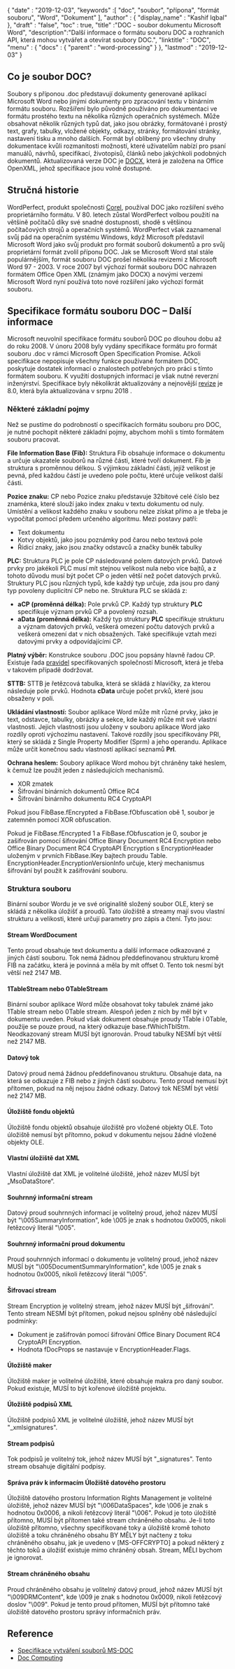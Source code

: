 {
  "date" : "2019-12-03",
  "keywords" :[ "doc", "soubor", "přípona", "formát souboru", "Word", "Dokument" ],
  "author" : {
    "display_name" : "Kashif Iqbal"
},
  "draft" : "false",
  "toc" : true,
  "title" :"DOC - soubor dokumentu Microsoft Word",
  "description":"Další informace o formátu souboru DOC a rozhraních API, která mohou vytvářet a otevírat soubory DOC.",
  "linktitle" : "DOC",
  "menu" : {
    "docs" : {
      "parent" : "word-processing"
}
},
  "lastmod" : "2019-12-03"
}

## Co je soubor DOC?

Soubory s příponou .doc představují dokumenty generované aplikací Microsoft Word nebo jinými dokumenty pro zpracování textu v binárním formátu souboru. Rozšíření bylo původně používáno pro dokumentaci ve formátu prostého textu na několika různých operačních systémech. Může obsahovat několik různých typů dat, jako jsou obrázky, formátované i prostý text, grafy, tabulky, vložené objekty, odkazy, stránky, formátování stránky, nastavení tisku a mnoho dalších. Formát byl oblíbený pro všechny druhy dokumentace kvůli rozmanitosti možností, které uživatelům nabízí pro psaní manuálů, návrhů, specifikací, životopisů, článků nebo jakýchkoli podobných dokumentů. Aktualizovaná verze DOC je [DOCX](/cs/word-processing/docx/), která je založena na Office OpenXML, jehož specifikace jsou volně dostupné.

## Stručná historie ##

WordPerfect, produkt společnosti [Corel](https://www.corel.com/en/), používal DOC jako rozšíření svého proprietárního formátu. V 80. letech zůstal WordPerfect volbou použití na většině počítačů díky své snadné dostupnosti, shodě s většinou počítačových strojů a operačních systémů. WordPerfect však zaznamenal svůj pád na operačním systému Windows, když Microsoft představil Microsoft Word jako svůj produkt pro formát souborů dokumentů a pro svůj proprietární formát zvolil příponu DOC. Jak se Microsoft Word stal stále populárnějším, formát souboru DOC prošel několika revizemi z Microsoft Word 97 - 2003. V roce 2007 byl výchozí formát souboru DOC nahrazen formátem Office Open XML (známým jako DOCX) a novými verzemi Microsoft Word nyní používá toto nové rozšíření jako výchozí formát souboru.

## Specifikace formátu souboru DOC – Další informace

Microsoft neuvolnil specifikace formátu souborů DOC po dlouhou dobu až do roku 2008. V únoru 2008 byly vydány specifikace formátu pro formát souboru .doc v rámci Microsoft Open Specification Promise. Ačkoli specifikace nepopisuje všechny funkce používané formátem DOC, poskytuje dostatek informací o znalostech potřebných pro práci s tímto formátem souboru. K využití dostupných informací je však nutné reverzní inženýrství. Specifikace byly několikrát aktualizovány a nejnovější [revize](https://msdn.microsoft.com/en-us/library/cc313153(v#office.12).aspx) je 8.0, která byla aktualizována v srpnu 2018 .

### Některé základní pojmy ###

Než se pustíme do podrobností o specifikacích formátu souboru pro DOC, je nutné pochopit některé základní pojmy, abychom mohli s tímto formátem souboru pracovat.

**File Information Base (Fib):** Struktura Fib obsahuje informace o dokumentu a určuje ukazatele souborů na různé části, které tvoří dokument.
Fib je struktura s proměnnou délkou. S výjimkou základní části, jejíž velikost je pevná, před každou částí je uvedeno pole počtu, které určuje velikost další části.

**Pozice znaku:** CP nebo Pozice znaku představuje 32bitové celé číslo bez znaménka, které slouží jako index znaku v textu dokumentu od nuly. Umístění a velikost každého znaku v souboru nelze získat přímo a je třeba je vypočítat pomocí předem určeného algoritmu. Mezi postavy patří:

* Text dokumentu
* Kotvy objektů, jako jsou poznámky pod čarou nebo textová pole
* Řídicí znaky, jako jsou značky odstavců a značky buněk tabulky

**PLC:** Struktura PLC je pole CP následované polem datových prvků. Datové prvky pro jakékoli PLC musí mít stejnou velikost nula nebo více bajtů, a z tohoto důvodu musí být počet CP o jeden větší než počet datových prvků. Struktury PLC jsou různých typů, kde každý typ určuje, zda jsou pro daný typ povoleny duplicitní CP nebo ne. Struktura PLC se skládá z:

* **aCP (proměnná délka):** Pole prvků CP. Každý typ struktury **PLC** specifikuje význam prvků CP a povolený rozsah.
* **aData (proměnná délka):** Každý typ struktury **PLC** specifikuje strukturu a význam datových prvků, veškerá omezení počtu datových prvků a veškerá omezení dat v nich obsažených. Také specifikuje vztah mezi datovými prvky a odpovídajícími CP.

**Platný výběr:** Konstrukce souboru .DOC jsou popsány hlavně řadou CP. Existuje řada [pravidel](https://msdn.microsoft.com/en-us/library/dd908861(v#office.12).aspx) specifikovaných společností Microsoft, která je třeba v takovém případě dodržovat.

**STTB:** STTB je řetězcová tabulka, která se skládá z hlavičky, za kterou následuje pole prvků. Hodnota **cData** určuje počet prvků, které jsou obsaženy v poli.

**Ukládání vlastností:** Soubor aplikace Word může mít různé prvky, jako je text, odstavce, tabulky, obrázky a sekce, kde každý může mít své vlastní vlastnosti. Jejich vlastnosti jsou uloženy v souboru aplikace Word jako rozdíly oproti výchozímu nastavení. Takové rozdíly jsou specifikovány PRl, který se skládá z Single Property Modifier (Sprm) a jeho operandu. Aplikace může určit konečnou sadu vlastností aplikací seznamů **Prl**.

**Ochrana heslem:** Soubory aplikace Word mohou být chráněny také heslem, k čemuž lze použít jeden z následujících mechanismů.

* XOR zmatek
* Šifrování binárních dokumentů Office RC4
* Šifrování binárního dokumentu RC4 CryptoAPI

Pokud jsou FibBase.fEncrypted a FibBase.fObfuscation obě 1, soubor je zatemněn pomocí XOR obfuscation.

Pokud je FibBase.fEncrypted 1 a FibBase.fObfuscation je 0, soubor je zašifrován pomocí šifrování Office Binary Document RC4 Encryption nebo Office Binary Document RC4 CryptoAPI Encryption s EncryptionHeader uloženým v prvních FibBase.lKey bajtech proudu Table. EncryptionHeader.EncryptionVersionInfo určuje, který mechanismus šifrování byl použit k zašifrování souboru.

### Struktura souboru ###

Binární soubor Wordu je ve své originalitě složený soubor OLE, který se skládá z několika úložišť a proudů. Tato úložiště a streamy mají svou vlastní strukturu a velikosti, které určují parametry pro zápis a čtení. Tyto jsou:

#### Stream WordDocument ####

Tento proud obsahuje text dokumentu a další informace odkazované z jiných částí souboru. Tok nemá žádnou předdefinovanou strukturu kromě FIB na začátku, která je povinná a měla by mít offset 0. Tento tok nesmí být větší než 2147 MB.

#### 1TableStream nebo 0TableStream ####

Binární soubor aplikace Word může obsahovat toky tabulek známé jako 1Table stream nebo 0Table stream. Alespoň jeden z nich by měl být v dokumentu uveden. Pokud však dokument obsahuje proudy 1Table i 0Table, použije se pouze proud, na který odkazuje base.fWhichTblStm. Neodkazovaný stream MUSÍ být ignorován.
Proud tabulky NESMÍ být větší než 2147 MB.

#### Datový tok ####

Datový proud nemá žádnou předdefinovanou strukturu. Obsahuje data, na která se odkazuje z FIB nebo z jiných částí souboru. Tento proud nemusí být přítomen, pokud na něj nejsou žádné odkazy. Datový tok NESMÍ být větší než 2147 MB.

#### Úložiště fondu objektů ####

Úložiště fondu objektů obsahuje úložiště pro vložené objekty OLE. Toto úložiště nemusí být přítomno, pokud v dokumentu nejsou žádné vložené objekty OLE.

#### Vlastní úložiště dat XML ####

Vlastní úložiště dat XML je volitelné úložiště, jehož název MUSÍ být „MsoDataStore“.

#### Souhrnný informační stream ####

Datový proud souhrnných informací je volitelný proud, jehož název MUSÍ být "\005SummaryInformation", kde \005 je znak s hodnotou 0x0005, nikoli řetězcový literál "\005".

#### Souhrnný informační proud dokumentu ####

Proud souhrnných informací o dokumentu je volitelný proud, jehož název MUSÍ být "\005DocumentSummaryInformation", kde \005 je znak s hodnotou 0x0005, nikoli řetězcový literál "\005".

#### Šifrovací stream ####

Stream Encryption je volitelný stream, jehož název MUSÍ být „šifrování“. Tento stream NESMÍ být přítomen, pokud nejsou splněny obě následující podmínky:

* Dokument je zašifrován pomocí šifrování Office Binary Document RC4 CryptoAPI Encryption.
* Hodnota fDocProps se nastavuje v EncryptionHeader.Flags.

#### Úložiště maker ####

Úložiště maker je volitelné úložiště, které obsahuje makra pro daný soubor. Pokud existuje, MUSÍ to být kořenové úložiště projektu.

#### Úložiště podpisů XML ####

Úložiště podpisů XML je volitelné úložiště, jehož název MUSÍ být "_xmlsignatures".

#### Stream podpisů ####

Tok podpisů je volitelný tok, jehož název MUSÍ být "_signatures". Tento stream obsahuje digitální podpisy.

#### Správa práv k informacím Úložiště datového prostoru ####

Úložiště datového prostoru Information Rights Management je volitelné úložiště, jehož název MUSÍ být "\006DataSpaces", kde \006 je znak s hodnotou 0x0006, a nikoli řetězcový literál "\006". Pokud je toto úložiště přítomno, MUSÍ být přítomen také stream chráněného obsahu.
Je-li toto úložiště přítomno, všechny specifikované toky a úložiště kromě tohoto úložiště a toku chráněného obsahu BY MĚLY být načteny z toku chráněného obsahu, jak je uvedeno v [MS-OFFCRYPTO] a pokud některý z těchto toků a úložišť existuje mimo chráněný obsah. Stream, MĚLI bychom je ignorovat.

#### Stream chráněného obsahu ####

Proud chráněného obsahu je volitelný datový proud, jehož název MUSÍ být "\009DRMContent", kde \009 je znak s hodnotou 0x0009, nikoli řetězcový doslov "\009".
Pokud je tento proud přítomen, MUSÍ být přítomno také úložiště datového prostoru správy informačních práv.

## Reference ##

* [Specifikace vytváření souborů MS-DOC](https://msdn.microsoft.com/en-us/library/cc313153(v#office.12).aspx)
* [Doc Computing](https://en.wikipedia.org/wiki/Doc_(computing))

